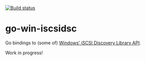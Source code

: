 [![Build status](https://ci.appveyor.com/api/projects/status/dny7fslh0qc2em45?svg=true)](https://ci.appveyor.com/project/wk8/go-win-iscsidsc)

# go-win-iscsidsc

Go bindings to (some of) [Windows' iSCSI Discovery Library API](https://docs.microsoft.com/en-us/windows/desktop/api/_iscsidisc/).

Work in progress!
